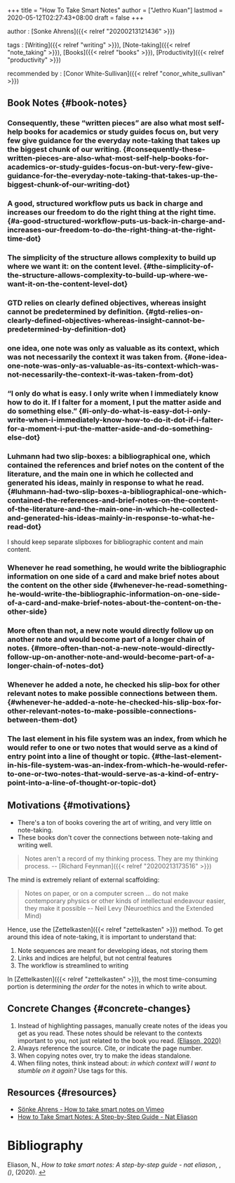 +++
title = "How To Take Smart Notes"
author = ["Jethro Kuan"]
lastmod = 2020-05-12T02:27:43+08:00
draft = false
+++

author
: [Sonke Ahrens]({{< relref "20200213121436" >}})

tags
: [Writing]({{< relref "writing" >}}), [Note-taking]({{< relref "note_taking" >}}), [Books]({{< relref "books" >}}), [Productivity]({{< relref "productivity" >}})

recommended by
: [Conor White-Sullivan]({{< relref "conor_white_sullivan" >}})


## Book Notes {#book-notes}


### Consequently, these “written pieces” are also what most self-help books for academics or study guides focus on, but very few give guidance for the everyday note-taking that takes up the biggest chunk of our writing. {#consequently-these-written-pieces-are-also-what-most-self-help-books-for-academics-or-study-guides-focus-on-but-very-few-give-guidance-for-the-everyday-note-taking-that-takes-up-the-biggest-chunk-of-our-writing-dot}


### A good, structured workflow puts us back in charge and increases our freedom to do the right thing at the right time. {#a-good-structured-workflow-puts-us-back-in-charge-and-increases-our-freedom-to-do-the-right-thing-at-the-right-time-dot}


### The simplicity of the structure allows complexity to build up where we want it: on the content level. {#the-simplicity-of-the-structure-allows-complexity-to-build-up-where-we-want-it-on-the-content-level-dot}


### GTD relies on clearly defined objectives, whereas insight cannot be predetermined by definition. {#gtd-relies-on-clearly-defined-objectives-whereas-insight-cannot-be-predetermined-by-definition-dot}


### one idea, one note was only as valuable as its context, which was not necessarily the context it was taken from. {#one-idea-one-note-was-only-as-valuable-as-its-context-which-was-not-necessarily-the-context-it-was-taken-from-dot}


### “I only do what is easy. I only write when I immediately know how to do it. If I falter for a moment, I put the matter aside and do something else.” {#i-only-do-what-is-easy-dot-i-only-write-when-i-immediately-know-how-to-do-it-dot-if-i-falter-for-a-moment-i-put-the-matter-aside-and-do-something-else-dot}


### Luhmann had two slip-boxes: a bibliographical one, which contained the references and brief notes on the content of the literature, and the main one in which he collected and generated his ideas, mainly in response to what he read. {#luhmann-had-two-slip-boxes-a-bibliographical-one-which-contained-the-references-and-brief-notes-on-the-content-of-the-literature-and-the-main-one-in-which-he-collected-and-generated-his-ideas-mainly-in-response-to-what-he-read-dot}

I should keep separate slipboxes for bibliographic content and main content.


### Whenever he read something, he would write the bibliographic information on one side of a card and make brief notes about the content on the other side {#whenever-he-read-something-he-would-write-the-bibliographic-information-on-one-side-of-a-card-and-make-brief-notes-about-the-content-on-the-other-side}


### More often than not, a new note would directly follow up on another note and would become part of a longer chain of notes. {#more-often-than-not-a-new-note-would-directly-follow-up-on-another-note-and-would-become-part-of-a-longer-chain-of-notes-dot}


### Whenever he added a note, he checked his slip-box for other relevant notes to make possible connections between them. {#whenever-he-added-a-note-he-checked-his-slip-box-for-other-relevant-notes-to-make-possible-connections-between-them-dot}


### The last element in his file system was an index, from which he would refer to one or two notes that would serve as a kind of entry point into a line of thought or topic. {#the-last-element-in-his-file-system-was-an-index-from-which-he-would-refer-to-one-or-two-notes-that-would-serve-as-a-kind-of-entry-point-into-a-line-of-thought-or-topic-dot}


## Motivations {#motivations}

-   There's a ton of books covering the art of writing, and very little
    on note-taking.
-   These books don't cover the connections between note-taking and
    writing well.

> Notes aren't a record of my thinking process. They are my thinking
> process. -- [Richard Feynman]({{< relref "20200213173516" >}})

The mind is extremely reliant of external scaffolding:

> Notes on paper, or on a computer screen ... do not make contemporary
> physics or other kinds of intellectual endeavour easier, they make it
> possible -- Neil Levy (Neuroethics and the Extended Mind)

Hence, use the [Zettelkasten]({{< relref "zettelkasten" >}}) method. To get around this idea of
note-taking, it is important to understand that:

1.  Note sequences are meant for developing ideas, not storing them
2.  Links and indices are helpful, but not central features
3.  The workflow is streamlined to writing

In [Zettelkasten]({{< relref "zettelkasten" >}}), the most time-consuming portion is determining _the
order_ for the notes in which to write about.


## Concrete Changes {#concrete-changes}

1.  Instead of highlighting passages, manually create notes of the
    ideas you get as you read. These notes should be relevant to the
    contexts important to you, not just related to the book you read.
    <a id="bc302d5dd07e04119ae17c22121835a9" href="#nateliason_how_take_smart_notes">(Eliason, 2020)</a>
2.  Always reference the source. Cite, or indicate the page number.
3.  When copying notes over, try to make the ideas standalone.
4.  When filing notes, think instead about: _in which context will I
    want to stumble on it again?_ Use tags for this.


## Resources {#resources}

-   [Sönke Ahrens - How to take smart notes on Vimeo](https://vimeo.com/275530205)
-   [How to Take Smart Notes: A Step-by-Step Guide - Nat Eliason](https://www.nateliason.com/blog/smart-notes)

# Bibliography
<a id="nateliason_how_take_smart_notes" target="_blank">Eliason, N., *How to take smart notes: A step-by-step guide - nat eliason*, , *()*,  (2020). </a> [↩](#bc302d5dd07e04119ae17c22121835a9)
